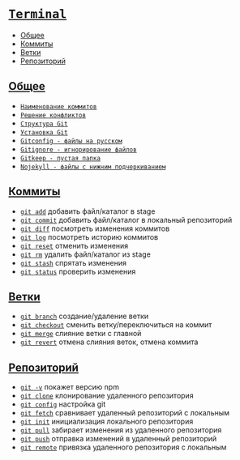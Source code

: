 # [`Terminal`](../index.md)

- [Общее](#общее)
- [Коммиты](#коммиты)
- [Ветки](#ветки)
- [Репозиторий](#репозиторий)

## [Общее](#)

- [`Наименование коммитов`](<./Наименование коммитов.md>)
- [`Решение конфликтов`](<./Решение конфликтов.md>)
- [`Структура Git`](<./Структура Git.md>)
- [`Установка Git`](<./Установка Git.md>)
- [`Gitconfig - файлы на русском`](<./Gitconfig - файлы на русском.md>)
- [`Gitignore - игнорирование файлов`](<./Gitignore - игнорирование файлов.md>)
- [`Gitkeep - пустая папка`](<./Gitkeep - пустая папка.md>)
- [`Nojekyll - файлы с нижним подчеркиванием`](<./Nojekyll - файлы с нижним подчеркиванием.md>)

## [Коммиты](#)

- [`git add`](<./git add.md>) добавить файл/каталог в stage
- [`git commit`](<./git commit.md>) добавить файл/каталог в локальный репозиторий
- [`git diff`](<./git diff.md>) посмотреть изменения коммитов
- [`git log`](<./git log.md>) посмотреть историю коммитов
- [`git reset`](<./git reset.md>) отменить изменения
- [`git rm`](<./git rm.md>) удалить файл/каталог из stage
- [`git stash`](<./git stash.md>) спрятать изменения
- [`git status`](<./git status.md>) проверить изменения

## [Ветки](#)

- [`git branch`](<./git branch.md>) создание/удаление ветки
- [`git checkout`](<./git checkout.md>) сменить ветку/переключиться на коммит
- [`git merge`](<./git merge.md>) слияние ветки с главной
- [`git revert`](<./git revert.md>) отмена слияния веток, отмена коммита

## [Репозиторий](#)

- [`git -v`](<./git -v.md>) покажет версию npm
- [`git clone`](<./git clone.md>) клонирование удаленного репозитория
- [`git config`](<./git config.md>) настройка git
- [`git fetch`](<./git fetch.md>) сравнивает удаленный репозиторий с локальным
- [`git init`](<./git init.md>) инициализация локального репозитория
- [`git pull`](<./git pull.md>) забирает изменения из удаленного репозитория
- [`git push`](<./git push.md>) отправка изменений в удаленный репозиторий
- [`git remote`](<./git remote.md>) привязка удаленного репозитория с локальным
